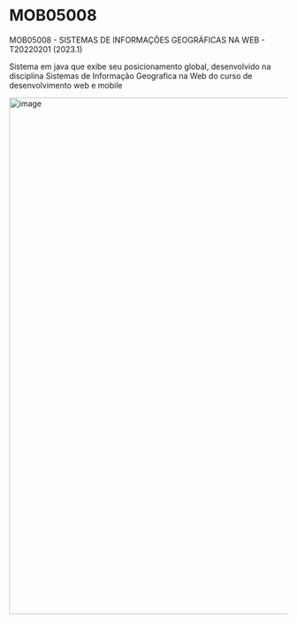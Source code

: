 # MOB05008
MOB05008 - SISTEMAS DE INFORMAÇÕES GEOGRÁFICAS NA WEB - T20220201 (2023.1)


Sistema em java que exibe seu posicionamento global, desenvolvido na disciplina Sistemas de Informação Geografica na Web do curso de desenvolvimento web e mobile


<img width="934" alt="image" src="https://github.com/jonathasborges1/MOB05008/assets/12356493/ac7faec9-cda1-4146-883b-c67f273a6a02">
